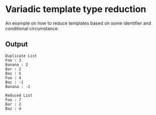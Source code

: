 # Variadic template type reduction  

An example on how to reduce templates based on some identifier and conditional circumstance.  

## Output  

```
Duplicate List
Foo : 3
Banana : 2
Bar : 2
Baz : 5
Foo : 4
Baz : -1
Banana : -2

Reduced List
Foo : 7
Bar : 2
Baz : 4

```
